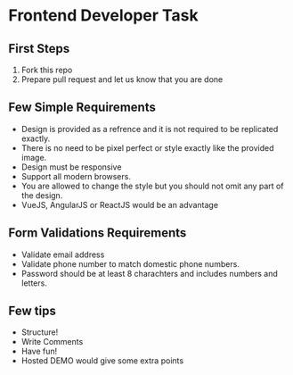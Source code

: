 # Frontend Developer Task

## First Steps

1. Fork this repo
2. Prepare pull request and let us know that you are done

## Few Simple Requirements

- Design is provided as a refrence and it is not required to be replicated exactly.
- There is no need to be pixel perfect or style exactly like the provided image.
- Design must be responsive
- Support all modern browsers.
- You are allowed to change the style but you should not omit any part of the design.
- VueJS, AngularJS or ReactJS would be an advantage

## Form Validations Requirements

- Validate email address
- Validate phone number to match domestic phone numbers.
- Password should be at least 8 charachters and includes numbers and letters.

## Few tips

- Structure!
- Write Comments
- Have fun!
- Hosted DEMO would give some extra points
